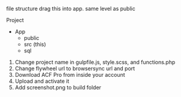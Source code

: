 file structure
drag this into app. same level as public

Project
- App
  - public
  - src (this)
  - sql

1. Change project name in gulpfile.js, style.scss, and functions.php
2. Change flywheel url to browsersync url and port
3. Download ACF Pro from inside your account
4. Upload and activate it
5. Add screenshot.png to build folder
